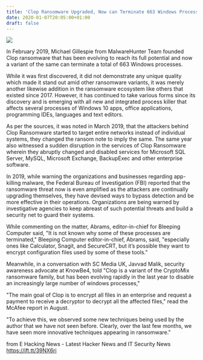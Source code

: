 ```yaml
---
title: 'Clop Ransomware Upgraded, Now can Terminate 663 Windows Processes'
date: 2020-01-07T20:05:00+01:00
draft: false
---
```


[![](https://1.bp.blogspot.com/--M1estyEmnE/XhTT4rKliUI/AAAAAAAAB4g/CVi4lL83RLoYHjMFhqfLmlHt_FdS2vviQCLcBGAsYHQ/s640/computer-4282377_960_720.webp)](https://1.bp.blogspot.com/--M1estyEmnE/XhTT4rKliUI/AAAAAAAAB4g/CVi4lL83RLoYHjMFhqfLmlHt_FdS2vviQCLcBGAsYHQ/s1600/computer-4282377_960_720.webp)

  

In February 2019, Michael Gillespie from MalwareHunter Team founded Clop ransomware that has been evolving to reach its full potential and now a variant of the same can terminate a total of 663 Windows processes.  
  
While it was first discovered, it did not demonstrate any unique quality which made it stand out amid other ransomware variants, it was merely another likewise addition in the ransomware ecosystem like others that existed since 2017. However, it has continued to take various forms since its discovery and is emerging with all new and integrated process killer that affects several processes of Windows 10 apps, office applications, programming IDEs, languages and text editors.  
  
As per the sources, it was noted in March 2019, that the attackers behind Clop Ransomware started to target entire networks instead of individual systems, they changed the ransom note to imply the same. The same year also witnessed a sudden disruption in the services of Clop Ransomware wherein they abruptly changed and disabled services for Microsoft SQL Server, MySQL, Microsoft Exchange, BackupExec and other enterprise software.  
  
In 2019, while warning the organizations and businesses regarding app-killing malware, the Federal Bureau of Investigation (FBI) reported that the ransomware threat now is even amplified as the attackers are continually upgrading themselves, they have devised ways to bypass detection and be more effective in their operations. Organizations are being warned by investigative agencies to keep abreast of such potential threats and build a security net to guard their systems.  
  
While commenting on the matter, Abrams, editor-in-chief for Bleeping Computer said, "It is not known why some of these processes are terminated," Bleeping Computer editor-in-chief, Abrams, said, "especially ones like Calculator, Snagit, and SecureCRT, but it’s possible they want to encrypt configuration files used by some of these tools."  
  
Meanwhile, in a conversation with SC Media UK, Javvad Malik, security awareness advocate at KnowBe4, told "Clop is a variant of the CryptoMix ransomware family, but has been evolving rapidly in the last year to disable an increasingly large number of windows processes,"  
  
"The main goal of Clop is to encrypt all files in an enterprise and request a payment to receive a decryptor to decrypt all the affected files," read the McAfee report in August.  
  
"To achieve this, we observed some new techniques being used by the author that we have not seen before. Clearly, over the last few months, we have seen more innovative techniques appearing in ransomware."  
  

  
  
from E Hacking News - Latest Hacker News and IT Security News https://ift.tt/39NX6ri